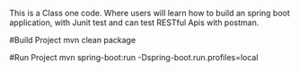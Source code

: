 This is a Class one code. Where users will learn how to build an spring boot application, with Junit test and can test RESTful Apis with postman. 

#Build Project
mvn clean package

#Run Project
mvn spring-boot:run -Dspring-boot.run.profiles=local

